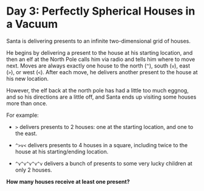 # Day 3: Perfectly Spherical Houses in a Vacuum

Santa is delivering presents to an infinite two-dimensional grid of houses.

He begins by delivering a present to the house at his starting location, and then an elf at the North Pole calls him via radio and tells him where to move next.
Moves are always exactly one house to the north (`^`), south (`v`), east (`>`), or west (`<`).
After each move, he delivers another present to the house at his new location.

However, the elf back at the north pole has had a little too much eggnog, and so his directions are a little off, and Santa ends up visiting some houses more than once.

For example:

- `>` delivers presents to 2 houses: one at the starting location, and one to the east.

- `^>v<` delivers presents to 4 houses in a square, including twice to the house at his starting/ending location.

- `^v^v^v^v^v` delivers a bunch of presents to some very lucky children at only 2 houses.

**How many houses receive at least one present?**
